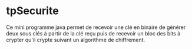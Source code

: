 # tpSecurite
Ce mini programme java permet de recevoir une clé en binaire de générer deux sous clés à partir de la clé reçu puis de recevoir un bloc des bits à crypter qu'il crypte suivant un algorithme de chiffrement.
